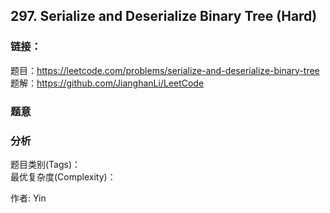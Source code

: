 ## 297. Serialize and Deserialize Binary Tree (Hard)

### **链接**：
题目：https://leetcode.com/problems/serialize-and-deserialize-binary-tree  
题解：https://github.com/JianghanLi/LeetCode

### **题意**



### **分析**  
题目类别(Tags)：  
最优复杂度(Complexity)：  



作者: Yin
